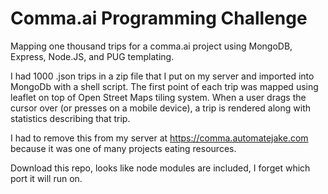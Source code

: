 # Comma.ai Programming Challenge
Mapping one thousand trips for a comma.ai project using MongoDB, Express, Node.JS, and PUG templating.

I had 1000 .json trips in a zip file that I put on my server and imported into MongoDb with a shell script.  The first point of each trip was mapped using leaflet on top of Open Street Maps tiling system.  When a user drags the cursor over (or presses on a mobile device), a trip is rendered along with statistics describing that trip. 

I had to remove this from my server at https://comma.automatejake.com because it was one of many projects eating resources.

Download this repo, looks like node modules are included, I forget which port it will run on.

